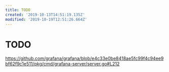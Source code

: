 ```yaml
---
title: TODO
created: '2019-10-13T14:51:19.135Z'
modified: '2019-10-19T12:51:26.664Z'
---
```


# TODO

https://github.com/grafana/grafana/blob/e4c33e0be8418ae5fc99f4c94ee9bf62f9c1e511/pkg/cmd/grafana-server/server.go#L212

